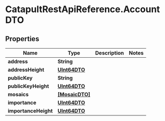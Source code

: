 # CatapultRestApiReference.AccountDTO

## Properties
Name | Type | Description | Notes
------------ | ------------- | ------------- | -------------
**address** | **String** |  | 
**addressHeight** | [**UInt64DTO**](UInt64DTO.md) |  | 
**publicKey** | **String** |  | 
**publicKeyHeight** | [**UInt64DTO**](UInt64DTO.md) |  | 
**mosaics** | [**[MosaicDTO]**](MosaicDTO.md) |  | 
**importance** | [**UInt64DTO**](UInt64DTO.md) |  | 
**importanceHeight** | [**UInt64DTO**](UInt64DTO.md) |  | 


